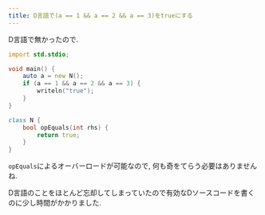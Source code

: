 ```yaml
---
title: D言語で(a == 1 && a == 2 && a == 3)をtrueにする
---
```


D言語で無かったので.

~~~d
import std.stdio;

void main() {
    auto a = new N();
    if (a == 1 && a == 2 && a == 3) {
        writeln("true");
    }
}

class N {
    bool opEquals(int rhs) {
        return true;
    }
}
~~~

`opEquals`によるオーバーロードが可能なので,
何も奇をてらう必要はありませんね.

D言語のことをほとんど忘却してしまっていたので有効なDソースコードを書くのに少し時間がかかりました.
